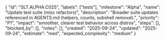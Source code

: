 {
  "id": "SLT.ALPHA.C025",
  "labels": ["tests"],
  "milestone": "Alpha",
  "name": "Update test suite (misc refactors)",
  "description": "Broader suite updates referenced in AGENTS.md (helpers, counts, subshell removal).",
  "priority": "P1",
  "impact": "smoother, clearer test behavior across distros",
  "steps": [],
  "blocked_by": [],
  "notes": [],
  "created": "2025-09-24",
  "updated": "2025-09-24",
  "estimate": "med",
  "expected_complexity": "medium"
}

